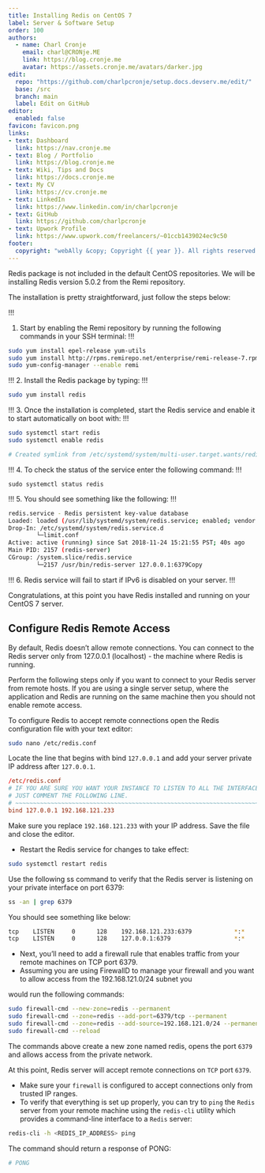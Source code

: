 ```yaml
---
title: Installing Redis on CentOS 7
label: Server & Software Setup
order: 100
authors:
  - name: Charl Cronje
    email: charl@CRONje.ME
    link: https://blog.cronje.me
    avatar: https://assets.cronje.me/avatars/darker.jpg
edit:
  repo: "https://github.com/charlpcronje/setup.docs.devserv.me/edit/"
  base: /src
  branch: main
  label: Edit on GitHub
editor:
  enabled: false
favicon: favicon.png
links:
- text: Dashboard
  link: https://nav.cronje.me
- text: Blog / Portfolio
  link: https://blog.cronje.me
- text: Wiki, Tips and Docs 
  link: https://docs.cronje.me
- text: My CV
  link: https://cv.cronje.me
- text: LinkedIn
  link: https://www.linkedin.com/in/charlpcronje
- text: GitHub
  link: https://github.com/charlpcronje
- text: Upwork Profile
  link: https://www.upwork.com/freelancers/~01ccb1439024ec9c50
footer:
  copyright: "webAlly &copy; Copyright {{ year }}. All rights reserved."
---
```

<script type="text/javascript">(function(w,s){var e=document.createElement("script");e.type="text/javascript";e.async=true;e.src="https://cdn.pagesense.io/js/webally/f2527eebee974243853bcd47b32631f4.js";var x=document.getElementsByTagName("script")[0];x.parentNode.insertBefore(e,x);})(window,"script");</script>


Redis package is not included in the default CentOS repositories. We will be installing Redis version 5.0.2 from the Remi repository.

The installation is pretty straightforward, just follow the steps below:

!!!
1. Start by enabling the Remi repository by running the following commands in your SSH terminal:
!!!

```sh
sudo yum install epel-release yum-utils
sudo yum install http://rpms.remirepo.net/enterprise/remi-release-7.rpm
sudo yum-config-manager --enable remi
```

!!!
2. Install the Redis package by typing:
!!!

```sh
sudo yum install redis
```

!!!
3. Once the installation is completed, start the Redis service and enable it to start automatically on boot with:
!!!

```sh
sudo systemctl start redis
sudo systemctl enable redis

# Created symlink from /etc/systemd/system/multi-user.target.wants/redis.service to /usr/lib/systemd/system/redis.service.copy
```

!!!
4. To check the status of the service enter the following command:
!!!

```shg
sudo systemctl status redis
```

!!!
5. You should see something like the following:
!!!

```sh
redis.service - Redis persistent key-value database
Loaded: loaded (/usr/lib/systemd/system/redis.service; enabled; vendor preset: disabled)
Drop-In: /etc/systemd/system/redis.service.d
        └─limit.conf
Active: active (running) since Sat 2018-11-24 15:21:55 PST; 40s ago
Main PID: 2157 (redis-server)
CGroup: /system.slice/redis.service
        └─2157 /usr/bin/redis-server 127.0.0.1:6379Copy
```

!!!
6. Redis service will fail to start if IPv6 is disabled on your server.
!!!

Congratulations, at this point you have Redis installed and running on your CentOS 7 server.


## Configure Redis Remote Access

By default, Redis doesn’t allow remote connections. You can connect to the Redis server only from 127.0.0.1 (localhost) - the machine where Redis is running.

Perform the following steps only if you want to connect to your Redis server from remote hosts. If you are using a single server setup, where the application and Redis are running on the same machine then you should not enable remote access.

To configure Redis to accept remote connections open the Redis configuration file with your text editor:

```sh
sudo nano /etc/redis.conf
```

Locate the line that begins with bind `127.0.0.1` and add your server private IP address after `127.0.0.1`.

```conf
/etc/redis.conf
# IF YOU ARE SURE YOU WANT YOUR INSTANCE TO LISTEN TO ALL THE INTERFACES
# JUST COMMENT THE FOLLOWING LINE.
# ~~~~~~~~~~~~~~~~~~~~~~~~~~~~~~~~~~~~~~~~~~~~~~~~~~~~~~~~~~~~~~~~~~~~~~~~
bind 127.0.0.1 192.168.121.233
```

Make sure you replace `192.168.121.233` with your IP address. Save the file and close the editor.

- Restart the Redis service for changes to take effect:

```sh
sudo systemctl restart redis
```

Use the following ss command to verify that the Redis server is listening on your private interface on port 6379:

```sh
ss -an | grep 6379
```

You should see something like below:

```sh
tcp    LISTEN     0      128    192.168.121.233:6379            *:*
tcp    LISTEN     0      128    127.0.0.1:6379                  *:*
```

- Next, you’ll need to add a firewall rule that enables traffic from your remote machines on TCP port 6379.
- Assuming you are using FirewallD to manage your firewall and you want to allow access from the 192.168.121.0/24 subnet you 

would run the following commands:

```sh
sudo firewall-cmd --new-zone=redis --permanent
sudo firewall-cmd --zone=redis --add-port=6379/tcp --permanent
sudo firewall-cmd --zone=redis --add-source=192.168.121.0/24 --permanent
sudo firewall-cmd --reload
```

The commands above create a new zone named redis, opens the port `6379` and allows access from the private network.

At this point, Redis server will accept remote connections on `TCP` port `6379`.

- Make sure your `firewall` is configured to accept connections only from trusted IP ranges.
- To verify that everything is set up properly, you can try to `ping` the `Redis` server from your remote machine using the `redis-cli` utility which provides a command-line interface to a `Redis` server:

```sh
redis-cli -h <REDIS_IP_ADDRESS> ping
```

The command should return a response of PONG:

```sh
# PONG
```